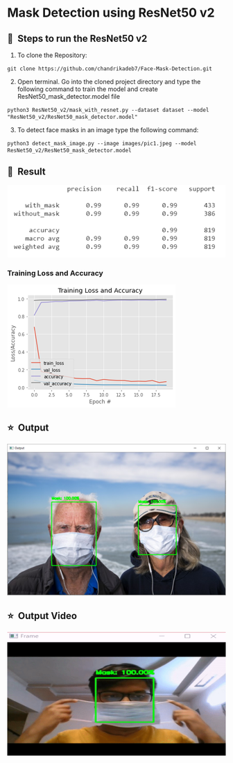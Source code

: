 # Mask Detection using ResNet50 v2 


## 🚀&nbsp; Steps to run the ResNet50 v2

1. To clone the Repository: <br>
```
git clone https://github.com/chandrikadeb7/Face-Mask-Detection.git
```
2. Open terminal. Go into the cloned project directory and type the following command to train the model and create ResNet50_mask_detector.model file <br>
```
python3 ResNet50_v2/mask_with_resnet.py --dataset dataset --model "ResNet50_v2/ResNet50_mask_detector.model"
```

3. To detect face masks in an image type the following command: <br>
```
python3 detect_mask_image.py --image images/pic1.jpeg --model ResNet50_v2/ResNet50_mask_detector.model
```


## :key:&nbsp; Result 

![alt text](Readme_images/Matrix.png)

### Training Loss and Accuracy 
![alt text](Readme_images/Graph.png)

## :star:&nbsp; Output
![alt text](Readme_images/output.png)


## :star:&nbsp; Output Video
![alt text](Readme_images/Output.gif)


